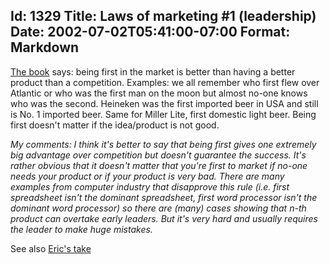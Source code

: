 Id: 1329
Title: Laws of marketing #1 (leadership)
Date: 2002-07-02T05:41:00-07:00
Format: Markdown
--------------
[The book](http://www.amazon.com/exec/obidos/ASIN/0887306667) says:
being first in the market is better than having a better product than a
competition. Examples: we all remember who first flew over Atlantic or
who was the first man on the moon but almost no-one knows who was the
second. Heineken was the first imported beer in USA and still is No. 1
imported beer. Same for Miller Lite, first domestic light beer. Being
first doesn't matter if the idea/product is not good.

*My comments:* *I think it's better to say that being first gives one
extremely big advantage over competition but doesn't guarantee the
success. It's rather obvious that it doesn't matter that you're first to
market if no-one needs your product or if your product is very bad.
There are many examples from computer industry that disapprove this rule
(i.e. first spreadsheet isn't the dominant spreadsheet, first word
processor isn't the dominant word processor) so there are (many) cases
showing that n-th product can overtake early leaders. But it's very hard
and usually requires the leader to make huge mistakes.*

See also [Eric's take](http://www.ericsink.com/laws/Law_01.html)
